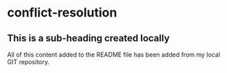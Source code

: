 # conflict-resolution

## This is a sub-heading created locally

All of this content added to the README file has been added from my local GIT repository.